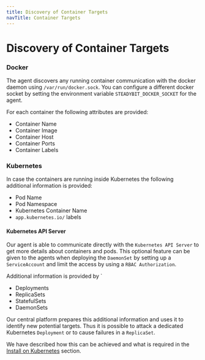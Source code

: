 ```yaml
---
title: Discovery of Container Targets
navTitle: Container Targets
---
```


# Discovery of Container Targets

### Docker

The agent discovers any running container communication with the docker daemon using `/var/run/docker.sock`. You can configure a different docker socket by setting the environment variable `STEADYBIT_DOCKER_SOCKET` for the agent.

For each container the following attributes are provided:

* Container Name
* Container Image
* Container Host
* Container Ports
* Container Labels

### Kubernetes

In case the containers are running inside Kubernetes the following additional information is provided:

* Pod Name
* Pod Namespace
* Kubernetes Container Name
* `app.kubernetes.io/` labels

#### Kubernetes API Server

Our agent is able to communicate directly with the `Kubernetes API Server` to get more details about containers and pods. This optional feature can be given to the agents when deploying the `DaemonSet` by setting up a `ServiceAccount` and limit the access by using a `RBAC Authorization`.

Additional information is provided by \`

* Deployments
* ReplicaSets
* StatefulSets
* DaemonSets

Our central platform prepares this additional information and uses it to identify new potential targets. Thus it is possible to attack a dedicated Kubernetes `Deployment` or to cause failures in a `ReplicaSet`.

We have described how this can be achieved and what is required in the [Install on Kubernetes](../../install-and-configure/install-agents/kubernetes/README.md) section.

